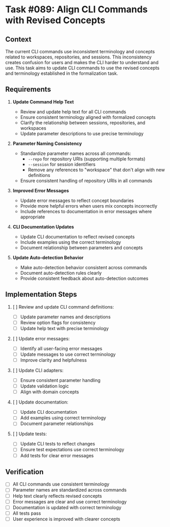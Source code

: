 # Task #089: Align CLI Commands with Revised Concepts

## Context

The current CLI commands use inconsistent terminology and concepts related to workspaces, repositories, and sessions. This inconsistency creates confusion for users and makes the CLI harder to understand and use. This task aims to update CLI commands to use the revised concepts and terminology established in the formalization task.

## Requirements

1. **Update Command Help Text**

   - Review and update help text for all CLI commands
   - Ensure consistent terminology aligned with formalized concepts
   - Clarify the relationship between sessions, repositories, and workspaces
   - Update parameter descriptions to use precise terminology

2. **Parameter Naming Consistency**

   - Standardize parameter names across all commands:
     - `--repo` for repository URIs (supporting multiple formats)
     - `--session` for session identifiers
     - Remove any references to "workspace" that don't align with new definitions
   - Ensure consistent handling of repository URIs in all commands

3. **Improved Error Messages**

   - Update error messages to reflect concept boundaries
   - Provide more helpful errors when users mix concepts incorrectly
   - Include references to documentation in error messages where appropriate

4. **CLI Documentation Updates**

   - Update CLI documentation to reflect revised concepts
   - Include examples using the correct terminology
   - Document relationship between parameters and concepts

5. **Update Auto-detection Behavior**
   - Make auto-detection behavior consistent across commands
   - Document auto-detection rules clearly
   - Provide consistent feedback about auto-detection outcomes

## Implementation Steps

1. [ ] Review and update CLI command definitions:

   - [ ] Update parameter names and descriptions
   - [ ] Review option flags for consistency
   - [ ] Update help text with precise terminology

2. [ ] Update error messages:

   - [ ] Identify all user-facing error messages
   - [ ] Update messages to use correct terminology
   - [ ] Improve clarity and helpfulness

3. [ ] Update CLI adapters:

   - [ ] Ensure consistent parameter handling
   - [ ] Update validation logic
   - [ ] Align with domain concepts

4. [ ] Update documentation:

   - [ ] Update CLI documentation
   - [ ] Add examples using correct terminology
   - [ ] Document parameter relationships

5. [ ] Update tests:
   - [ ] Update CLI tests to reflect changes
   - [ ] Ensure test expectations use correct terminology
   - [ ] Add tests for clear error messages

## Verification

- [ ] All CLI commands use consistent terminology
- [ ] Parameter names are standardized across commands
- [ ] Help text clearly reflects revised concepts
- [ ] Error messages are clear and use correct terminology
- [ ] Documentation is updated with correct terminology
- [ ] All tests pass
- [ ] User experience is improved with clearer concepts
